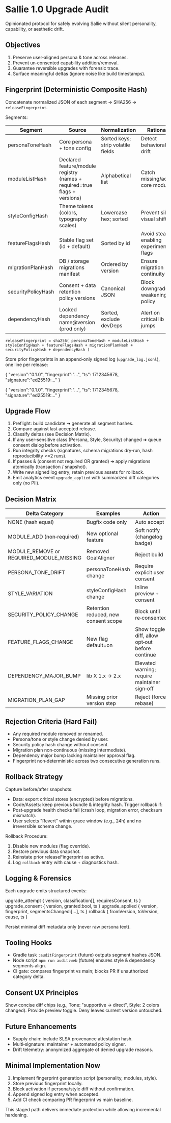 # Sallie 1.0 Upgrade Audit

Opinionated protocol for safely evolving Sallie without silent personality, capability, or aesthetic drift.

## Objectives

1. Preserve user‑aligned persona & tone across releases.
2. Prevent un‑consented capability addition/removal.
3. Guarantee reversible upgrades with forensic trace.
4. Surface meaningful deltas (ignore noise like build timestamps).

## Fingerprint (Deterministic Composite Hash)

Concatenate normalized JSON of each segment → SHA256 → `releaseFingerprint`.

Segments:

| Segment | Source | Normalization | Rationale |
|---------|--------|---------------|-----------|
| personaToneHash | Core persona + tone config | Sorted keys; strip volatile fields | Detect behavioral drift |
| moduleListHash | Declared feature/module registry (names + required=true flags + versions) | Alphabetical list | Catch missing/added core modules |
| styleConfigHash | Theme tokens (colors, typography scales) | Lowercase hex; sorted | Prevent silent visual shifts |
| featureFlagsHash | Stable flag set (id + default) | Sorted by id | Avoid stealth enabling experimental flags |
| migrationPlanHash | DB / storage migrations manifest | Ordered by version | Ensure migration continuity |
| securityPolicyHash | Consent + data retention policy versions | Canonical JSON | Block downgrades weakening policy |
| dependencyHash | Locked dependency name@version (prod only) | Sorted, exclude devDeps | Alert on critical lib jumps |

`releaseFingerprint = sha256( personaToneHash + moduleListHash + styleConfigHash + featureFlagsHash + migrationPlanHash + securityPolicyHash + dependencyHash )`

Store prior fingerprints in an append‑only signed log (`upgrade_log.jsonl`), one line per release:

{ "version":"0.1.0", "fingerprint":"…", "ts": 1712345678, "signature":"ed25519:…" }

{ "version":"0.1.0", "fingerprint":"…", "ts": 1712345678, "signature":"ed25519:…" }

## Upgrade Flow

1. Preflight: build candidate ➜ generate all segment hashes.
2. Compare against last accepted release.
3. Classify deltas (see Decision Matrix).
4. If any user‑sensitive class (Persona, Style, Security) changed ➜ queue consent dialog before activation.
5. Run integrity checks (signatures, schema migrations dry‑run, hash reproducibility >=2 runs).
6. If passes & (consent not required OR granted) ➜ apply migrations atomically (transaction / snapshot).
7. Write new signed log entry; retain previous assets for rollback.
8. Emit analytics event `upgrade_applied` with summarized diff categories only (no PII).

## Decision Matrix

| Delta Category | Examples | Action |
|----------------|----------|--------|
| NONE (hash equal) | Bugfix code only | Auto accept |
| MODULE_ADD (non‑required) | New optional feature | Soft notify (changelog badge) |
| MODULE_REMOVE or REQUIRED_MODULE_MISSING | Removed GoalAligner | Reject build |
| PERSONA_TONE_DRIFT | personaToneHash change | Require explicit user consent |
| STYLE_VARIATION | styleConfigHash change | Inline preview + consent |
| SECURITY_POLICY_CHANGE | Retention reduced, new consent scope | Block until re‑consented |
| FEATURE_FLAGS_CHANGE | New flag default=on | Show toggle diff, allow opt‑out before continue |
| DEPENDENCY_MAJOR_BUMP | lib X 1.x → 2.x | Elevated warning; require maintainer sign‑off |
| MIGRATION_PLAN_GAP | Missing prior version step | Reject (force rebase) |

## Rejection Criteria (Hard Fail)

- Any required module removed or renamed.
- Persona/tone or style change denied by user.
- Security policy hash change without consent.
- Migration plan non‑continuous (missing intermediate).
- Dependency major bump lacking maintainer approval flag.
- Fingerprint non‑deterministic across two consecutive generation runs.

## Rollback Strategy

Capture before/after snapshots:

- Data: export critical stores (encrypted) before migrations.
- Code/Assets: keep previous bundle & integrity hash.
Trigger rollback if:
- Post‑upgrade health checks fail (crash loop, migration error, checksum mismatch).
- User selects "Revert" within grace window (e.g., 24h) and no irreversible schema change.

Rollback Procedure:

1. Disable new modules (flag override).
2. Restore previous data snapshot.
3. Reinstate prior releaseFingerprint as active.
4. Log `rollback` entry with cause + diagnostics hash.

## Logging & Forensics

Each upgrade emits structured events:

upgrade_attempt { version, classification[], requiresConsent, ts }
upgrade_consent { version, granted:bool, ts }
upgrade_applied { version, fingerprint, segmentsChanged:[...], ts }
rollback { fromVersion, toVersion, cause, ts }

Persist minimal diff metadata only (never raw persona text).

## Tooling Hooks

- Gradle task `:auditFingerprint` (future) outputs segment hashes JSON.
- Node script `npm run audit:web` (future) ensures style & dependency segments align.
- CI gate: compares fingerprint vs main; blocks PR if unauthorized category delta.

## Consent UX Principles

Show concise diff chips (e.g., Tone: "supportive → direct", Style: 2 colors changed). Provide preview toggle. Deny leaves current version untouched.

## Future Enhancements

- Supply chain: include SLSA provenance attestation hash.
- Multi‑signature: maintainer + automated policy signer.
- Drift telemetry: anonymized aggregate of denied upgrade reasons.

## Minimal Implementation Now

1. Implement fingerprint generation script (personality, modules, style).
2. Store previous fingerprint locally.
3. Block activation if persona/style diff without confirmation.
4. Append signed log entry when accepted.
5. Add CI check comparing PR fingerprint vs main baseline.

This staged path delivers immediate protection while allowing incremental hardening.
